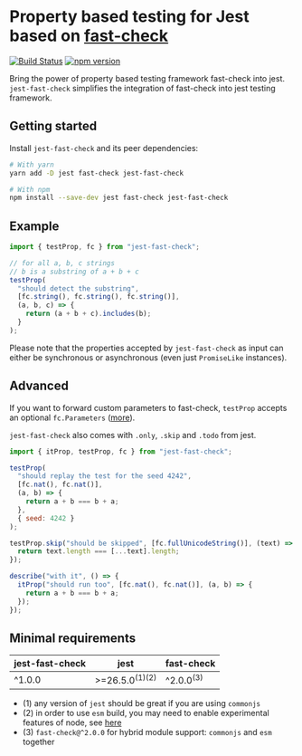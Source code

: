# Property based testing for Jest based on [fast-check](https://github.com/dubzzz/fast-check/)

[![Build Status](https://travis-ci.com/dubzzz/jest-fast-check.svg?branch=master)](https://travis-ci.com/dubzzz/jest-fast-check)
[![npm version](https://badge.fury.io/js/jest-fast-check.svg)](https://badge.fury.io/js/jest-fast-check)

Bring the power of property based testing framework fast-check into jest.
`jest-fast-check` simplifies the integration of fast-check into jest testing framework.

## Getting started

Install `jest-fast-check` and its peer dependencies:

```bash
# With yarn
yarn add -D jest fast-check jest-fast-check

# With npm
npm install --save-dev jest fast-check jest-fast-check
```

## Example

```javascript
import { testProp, fc } from "jest-fast-check";

// for all a, b, c strings
// b is a substring of a + b + c
testProp(
  "should detect the substring",
  [fc.string(), fc.string(), fc.string()],
  (a, b, c) => {
    return (a + b + c).includes(b);
  }
);
```

Please note that the properties accepted by `jest-fast-check` as input can either be synchronous or asynchronous (even just `PromiseLike` instances).

## Advanced

If you want to forward custom parameters to fast-check, `testProp` accepts an optional `fc.Parameters` ([more](https://github.com/dubzzz/fast-check/blob/master/documentation/1-Guides/Runners.md#runners)).

`jest-fast-check` also comes with `.only`, `.skip` and `.todo` from jest.

```javascript
import { itProp, testProp, fc } from "jest-fast-check";

testProp(
  "should replay the test for the seed 4242",
  [fc.nat(), fc.nat()],
  (a, b) => {
    return a + b === b + a;
  },
  { seed: 4242 }
);

testProp.skip("should be skipped", [fc.fullUnicodeString()], (text) => {
  return text.length === [...text].length;
});

describe("with it", () => {
  itProp("should run too", [fc.nat(), fc.nat()], (a, b) => {
    return a + b === b + a;
  });
});
```

## Minimal requirements

| jest-fast-check | jest                                 | fast-check           |
| --------------- | ------------------------------------ | -------------------- |
| ^1.0.0          | >=26.5.0<sup>(1)</sup><sup>(2)</sup> | ^2.0.0<sup>(3)</sup> |

- (1) any version of `jest` should be great if you are using `commonjs`
- (2) in order to use `esm` build, you may need to enable experimental features of node, see [here](./test-bundle/esm/package.json)
- (3) `fast-check@^2.0.0` for hybrid module support: `commonjs` and `esm` together
